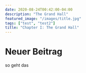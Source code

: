 ```yaml
---
date: 2020-08-24T00:42:00-04:00
description: "The Grand Hall"
featured_image: "/images/title.jpg"
tags: ["test", "test2"]
title: "Chapter I: The Grand Hall"
---
```


# Neuer Beitrag

so geht das
